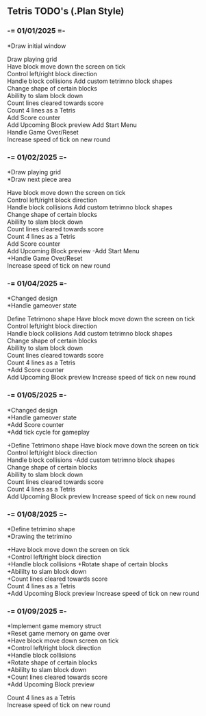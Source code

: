 ## Tetris TODO's (.Plan Style)

### -= 01/01/2025 =-

*Draw initial window  

Draw playing grid  
Have block move down the screen on tick  
Control left/right block direction  
Handle block collisions
Add custom tetrimno block shapes  
Change shape of certain blocks  
Abililty to slam block down  
Count lines cleared towards score  
Count 4 lines as a Tetris  
Add Score counter  
Add Upcoming Block preview
Add Start Menu  
Handle Game Over/Reset  
Increase speed of tick on new round  

### -= 01/02/2025 =-

*Draw playing grid  
*Draw next piece area  

Have block move down the screen on tick  
Control left/right block direction  
Handle block collisions
Add custom tetrimno block shapes  
Change shape of certain blocks  
Abililty to slam block down  
Count lines cleared towards score  
Count 4 lines as a Tetris  
Add Score counter  
Add Upcoming Block preview
-Add Start Menu  
+Handle Game Over/Reset  
Increase speed of tick on new round  


### -= 01/04/2025 =- 

*Changed design  
*Handle gameover state  

Define Tetrimono shape
Have block move down the screen on tick  
Control left/right block direction  
Handle block collisions
Add custom tetrimno block shapes  
Change shape of certain blocks  
Abililty to slam block down  
Count lines cleared towards score  
Count 4 lines as a Tetris  
+Add Score counter  
Add Upcoming Block preview
Increase speed of tick on new round  

### -= 01/05/2025 =-

*Changed design  
*Handle gameover state  
*Add Score counter  
*Add tick cycle for gameplay

+Define Tetrimono shape
Have block move down the screen on tick  
Control left/right block direction  
Handle block collisions
-Add custom tetrimno block shapes  
Change shape of certain blocks  
Abililty to slam block down  
Count lines cleared towards score  
Count 4 lines as a Tetris  
Add Upcoming Block preview
Increase speed of tick on new round  


### -= 01/08/2025 =-

*Define tetrimino shape  
*Drawing the tetrimino  

+Have block move down the screen on tick  
+Control left/right block direction  
+Handle block collisions
+Rotate shape of certain blocks  
+Abililty to slam block down  
+Count lines cleared towards score  
Count 4 lines as a Tetris  
+Add Upcoming Block preview
Increase speed of tick on new round  


### -= 01/09/2025 =-

*Implement game memory struct  
*Reset game memory on game over  
*Have block move down screen on tick  
*Control left/right block direction  
*Handle block collisions  
*Rotate shape of certain blocks  
*Abililty to slam block down  
*Count lines cleared towards score  
*Add Upcoming Block preview  

Count 4 lines as a Tetris  
Increase speed of tick on new round  

